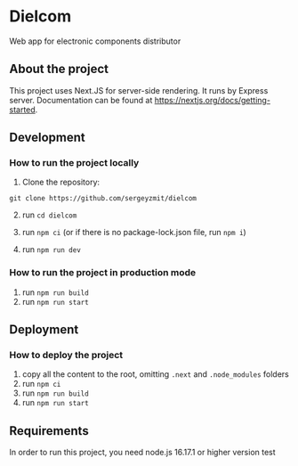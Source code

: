 # Dielcom
Web app for electronic components distributor

## About the project
This project uses Next.JS for server-side rendering. It runs by Express server.
Documentation can be found at https://nextjs.org/docs/getting-started.

## Development

### How to run the project locally
1. Clone the repository:

```
git clone https://github.com/sergeyzmit/dielcom
```

2. run `cd dielcom`

3. run `npm ci` (or if there is no package-lock.json file, run `npm i`)

4. run `npm run dev`

### How to run the project in production mode
1. run `npm run build`
2. run `npm run start`

## Deployment

### How to deploy the project
1. copy all the content to the root, omitting `.next` and `.node_modules` folders
2. run `npm ci`
3. run `npm run build`
4. run `npm run start`

## Requirements
In order to run this project, you need node.js 16.17.1 or higher version 
test